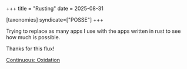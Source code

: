 +++
title = "Rusting"
date = 2025-08-31

[taxonomies]
syndicate=["POSSE"]
+++


Trying to replace as many apps I use with the apps written in rust to see how much is possible.

Thanks for this flux!

[Continuous: Oxidation](https://flux.carboxi.de/continuous-oxidation/)
